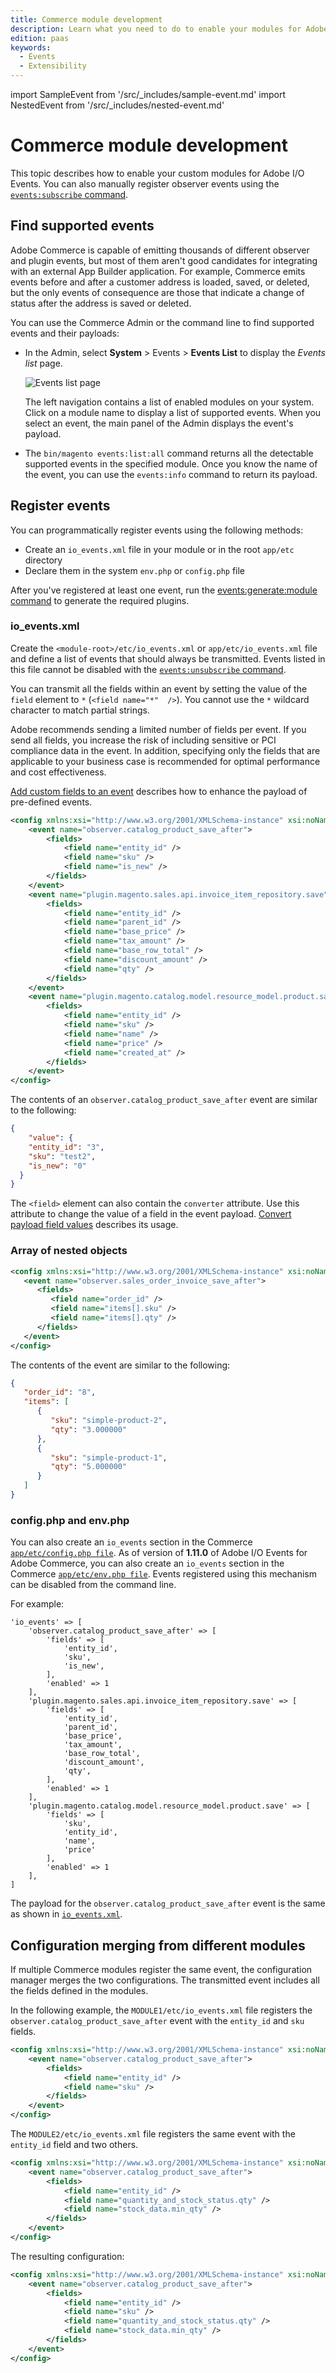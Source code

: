 ```yaml
---
title: Commerce module development
description: Learn what you need to do to enable your modules for Adobe I/O Events.
edition: paas
keywords:
  - Events
  - Extensibility
---
```


import SampleEvent from '/src/_includes/sample-event.md'
import NestedEvent from '/src/_includes/nested-event.md'

# Commerce module development

This topic describes how to enable your custom modules for Adobe I/O Events. You can also manually register observer events using the [`events:subscribe` command](./commands.md#subscribe-to-an-event).

## Find supported events

Adobe Commerce is capable of emitting thousands of different observer and plugin events, but most of them aren't good candidates for integrating with an external App Builder application. For example, Commerce emits events before and after a customer address is loaded, saved, or deleted, but the only events of consequence are those that indicate a change of status after the address is saved or deleted.

You can use the Commerce Admin or the command line to find supported events and their payloads:

*  In the Admin, select **System** > Events > **Events List** to display the _Events list_ page.

   ![Events list page](../_images/events/event-list.png)

   The left navigation contains a list of enabled modules on your system. Click on a module name to display a list of supported events. When you select an event, the main panel of the Admin displays the event's payload.

*  The `bin/magento events:list:all` command returns all the detectable supported events in the specified module. Once you know the name of the event, you can use the `events:info` command to return its payload.

## Register events

You can programmatically register events using the following methods:

*  Create an `io_events.xml` file in your module or in the root `app/etc` directory
*  Declare them in the system `env.php` or `config.php` file

<SampleEvent />

After you've registered at least one event, run the [events:generate:module command](./commands.md#generate-a-commerce-module-based-on-a-list-of-subscribed-events) to generate the required plugins.

### io_events.xml

Create the `<module-root>/etc/io_events.xml` or `app/etc/io_events.xml` file and define a list of events that should always be transmitted. Events listed in this file cannot be disabled with the [`events:unsubscribe` command](./commands.md#unsubscribe-from-a-commerce-event).

You can transmit all the fields within an event by setting the value of the `field` element to `*` (`<field name="*"  />`). You cannot use the `*` wildcard character to match partial strings.

<InlineAlert variant="warning" slots="text"/>

Adobe recommends sending a limited number of fields per event. If you send all fields, you increase the risk of including sensitive or PCI compliance data in the event. In addition, specifying only the fields that are applicable to your business case is recommended for optimal performance and cost effectiveness.

[Add custom fields to an event](custom-event-fields.md) describes how to enhance the payload of pre-defined events.

```xml
<config xmlns:xsi="http://www.w3.org/2001/XMLSchema-instance" xsi:noNamespaceSchemaLocation="urn:magento:module-commerce-events-client/etc/io_events.xsd">
    <event name="observer.catalog_product_save_after">
        <fields>
            <field name="entity_id" />
            <field name="sku" />
            <field name="is_new" />
        </fields>
    </event>
    <event name="plugin.magento.sales.api.invoice_item_repository.save">         
        <fields>
            <field name="entity_id" />
            <field name="parent_id" />
            <field name="base_price" />
            <field name="tax_amount" />
            <field name="base_row_total" />
            <field name="discount_amount" />
            <field name="qty" />
        </fields>
    </event>
    <event name="plugin.magento.catalog.model.resource_model.product.save">
        <fields>
            <field name="entity_id" />
            <field name="sku" />
            <field name="name" />
            <field name="price" />
            <field name="created_at" />
        </fields>
    </event>
</config>
```

The contents of an `observer.catalog_product_save_after` event are similar to the following:

```json
{
    "value": {
    "entity_id": "3",
    "sku": "test2",
    "is_new": "0"
  }
}
```

The `<field>` element can also contain the `converter` attribute. Use this attribute to change the value of a field in the event payload. [Convert payload field values](./convert-field-values.md) describes its usage.

### Array of nested objects

<NestedEvent />

```xml
<config xmlns:xsi="http://www.w3.org/2001/XMLSchema-instance" xsi:noNamespaceSchemaLocation="urn:magento:module-commerce-events-client/etc/io_events.xsd">
   <event name="observer.sales_order_invoice_save_after">
      <fields>
         <field name="order_id" />
         <field name="items[].sku" />
         <field name="items[].qty" />
      </fields>
   </event>
</config>
```

The contents of the event are similar to the following:

```json
{
   "order_id": "8",
   "items": [
      {
         "sku": "simple-product-2",
         "qty": "3.000000"
      },
      {
         "sku": "simple-product-1",
         "qty": "5.000000"
      }
   ]
}
```

### config.php and env.php

You can also create an `io_events` section in the Commerce [`app/etc/config.php file`](https://experienceleague.adobe.com/docs/commerce-operations/configuration-guide/files/deployment-files.html). As of version of **1.11.0** of Adobe I/O Events for Adobe Commerce, you can also create an `io_events` section in the Commerce [`app/etc/env.php file`](https://experienceleague.adobe.com/en/docs/commerce-operations/configuration-guide/files/deployment-files). Events registered using this mechanism can be disabled from the command line.

For example:

```config
'io_events' => [
    'observer.catalog_product_save_after' => [
        'fields' => [
            'entity_id',
            'sku',
            'is_new',
        ],
        'enabled' => 1
    ],
    'plugin.magento.sales.api.invoice_item_repository.save' => [
        'fields' => [
            'entity_id',
            'parent_id',
            'base_price',
            'tax_amount',
            'base_row_total',
            'discount_amount',
            'qty',
        ],
        'enabled' => 1
    ],
    'plugin.magento.catalog.model.resource_model.product.save' => [
        'fields' => [
            'sku',
            'entity_id',
            'name',
            'price'
        ],
        'enabled' => 1
    ],
]
```

The payload for the `observer.catalog_product_save_after` event is the same as shown in [`io_events.xml`](#io_eventsxml).

## Configuration merging from different modules

If multiple Commerce modules register the same event, the configuration manager merges the two configurations. The transmitted event includes all the fields defined in the modules.

In the following example, the `MODULE1/etc/io_events.xml` file registers the `observer.catalog_product_save_after` event with the `entity_id` and `sku` fields.

```xml
<config xmlns:xsi="http://www.w3.org/2001/XMLSchema-instance" xsi:noNamespaceSchemaLocation="urn:magento:module-commerce-events-client/etc/io_events.xsd">
    <event name="observer.catalog_product_save_after">
        <fields>
            <field name="entity_id" />
            <field name="sku" />
        </fields>
    </event>
</config>
```

The `MODULE2/etc/io_events.xml` file registers the same event with the `entity_id` field and two others.

```xml
<config xmlns:xsi="http://www.w3.org/2001/XMLSchema-instance" xsi:noNamespaceSchemaLocation="urn:magento:module-commerce-events-client/etc/io_events.xsd">
    <event name="observer.catalog_product_save_after">
        <fields>
            <field name="entity_id" />
            <field name="quantity_and_stock_status.qty" />
            <field name="stock_data.min_qty" />
        </fields>
    </event>
</config>
```

The resulting configuration:

```xml
<config xmlns:xsi="http://www.w3.org/2001/XMLSchema-instance" xsi:noNamespaceSchemaLocation="urn:magento:module-commerce-events-client/etc/io_events.xsd">
    <event name="observer.catalog_product_save_after">
        <fields>             
            <field name="entity_id" />
            <field name="sku" />
            <field name="quantity_and_stock_status.qty" />
            <field name="stock_data.min_qty" />
        </fields>
    </event>
</config>
```
